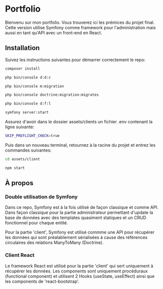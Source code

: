 # Portfolio

Bienvenu sur mon portfolio. Vous trouverez ici les prémices du projet final. Cette version utilise Symfony comme framework pour l'administration mais aussi en tant qu'API avec un front-end en React.

## Installation

Suivez les instructions suivantes pour démarrer correctement le repo: 

```bash
composer install
```
```bash
php bin/console d:d:c
```
```bash
php bin/console m:migration
```
```bash
php bin/console doctrine:migration:migrates
```
```bash
php bin/console d:f:l
```
```bash
symfony server:start
```

Assurez d'avoir dans le dossier assets/clients un fichier .env contenant la ligne suivante: 
```bash
SKIP_PREFLIGHT_CHECK=true
```

Puis dans un nouveau terminal, retournez à la racine du projet et entrez les commandes suivantes:

```bash
cd assets/client
```
```bash
npm start
```

## À propos
### Double utilisation de Symfony
Dans ce repo, Symfony est à la fois utilisé de façon classique et comme API. Dans façon classique pour la partie administrateur permettant d'update la base de données avec des templates quasiment statiques et un CRUD fonctionnel pour chaque entité.

Pour la partie 'client', Symfony est utilisé commme une API pour récupérer les données qui sont préalablement sérialisées à cause des références circulaires des relations ManyToMany (Doctrine).

### Client React
Le framework React est utilisé pour la partie 'client' qui sert uniquement à récupérer les données. Les components sont uniquement procéduraux (functional component) et utilisent 2 Hooks (useState, useEffect) ainsi que les components de 'react-bootstrap'.